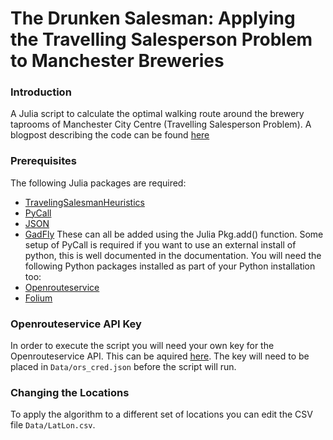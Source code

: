 The Drunken Salesman: Applying the Travelling Salesperson Problem to Manchester Breweries
==============

### Introduction
A Julia script to calculate the optimal walking route around the brewery taprooms of Manchester City Centre (Travelling Salesperson Problem). A blogpost describing the code can be found [here](https://www.ncalvert.uk/posts/drunkensalesman/)

### Prerequisites
The following Julia packages are required:
* [TravelingSalesmanHeuristics](https://github.com/evanfields/TravelingSalesmanHeuristics.jl)
* [PyCall](https://github.com/JuliaPy/PyCall.jl)
* [JSON](https://github.com/JuliaIO/JSON.jl)
* [GadFly](http://gadflyjl.org/stable/)
These can all be added using the Julia Pkg.add() function. Some setup of PyCall is required if you want to use an external install of python, this is well documented in the documentation. You will need the following Python packages installed as part of your Python installation too:
* [Openrouteservice](https://openrouteservice.org/)
* [Folium](https://python-visualization.github.io/folium/)

### Openrouteservice API Key
In order to execute the script you will need your own key for the Openrouteservice API. This can be aquired [here](https://openrouteservice.org/log-in/). The key will need to be placed in ```Data/ors_cred.json``` before the script will run. 

### Changing the Locations
To apply the algorithm to a different set of locations you can edit the CSV file ```Data/LatLon.csv```.
